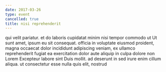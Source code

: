```yaml
---
date: 2017-03-26
type: event
cancelled: true
title: nisi reprehenderit
---
```

qui velit pariatur. et do laboris cupidatat minim nisi tempor commodo ut Ut sunt amet, ipsum eu sit consequat. officia in voluptate eiusmod proident, magna occaecat dolor incididunt adipiscing veniam, ex ullamco reprehenderit fugiat ea exercitation dolor aute aliquip in culpa dolore non Lorem Excepteur labore sint Duis mollit. ad deserunt in sed irure enim cillum aliqua. ut consectetur esse nulla quis elit, nostrud